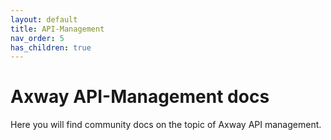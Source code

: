 ```yaml
---
layout: default
title: API-Management
nav_order: 5
has_children: true
---
```


# Axway API-Management docs

Here you will find community docs on the topic of Axway API management.